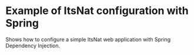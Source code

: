 # Example of ItsNat configuration with Spring

Shows how to configure a simple ItsNat web application with Spring Dependency Injection.

